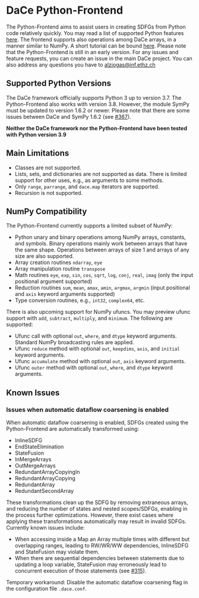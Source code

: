 # DaCe Python-Frontend

The Python-Frontend aims to assist users in creating SDFGs from Python code
relatively quickly. You may read a list of supported Python features
[here](python_supported_features.md). The frontend supports also operations
among DaCe arrays, in a manner similar to NumPy. A short tutorial can be bound
[here](https://nbviewer.jupyter.org/github/spcl/dace/blob/master/tutorials/numpy_frontend.ipynb).
Please note that the Python-Frontend is still in an early version. For any issues
and feature requests, you can create an issue in the main DaCe project. You can
also address any questions you have to alziogas@inf.ethz.ch

## Supported Python Versions

The DaCe framework officially supports Python 3 up to version 3.7.
The Python-Frontend also works with version 3.8. However, the module SymPy
must be updated to version 1.6.2 or newer. Please note that there are some
issues between DaCe and SymPy 1.6.2 (see [#367](https://github.com/spcl/dace/pull/367)).  

**Neither the DaCe framework nor the Python-Frontend have been tested with
Python version 3.9**

## Main Limitations

- Classes are not supported.
- Lists, sets, and dictionaries are not supported as data. There is limited support for other uses, e.g., as arguments to some methods.
- Only `range`, `parrange`, and `dace.map` iterators are supported.
- Recursion is not supported.

## NumPy Compatibility

The Python-Frontend currently supports a limited subset of NumPy:
- Python unary and binary operations among NumPy arrays, constants, and symbols. Binary operations mainly work between arrays that have the same shape. Operations between arrays of size 1 and arrays of any size are also supported.
- Array creation routines `ndarray`, `eye`
- Array manipulation routine `transpose`
- Math routines `eye`, `exp`, `sin`, `cos`, `sqrt`, `log`, `conj`, `real`, `imag` (only the input positional argument supported)
- Reduction routines `sum`, `mean`, `amax`, `amin`, `argmax`, `argmin` (input positional and `axis` keyword arguments supported)
- Type conversion routines, e.g., `int32`, `complex64`, etc.

There is also upcoming support for NumPy ufuncs. You may preview ufunc support with `add`, `subtract`, `multiply`, and `minimum`. The following are supported:
- Ufunc call with optional `out`, `where`, and `dtype` keyword arguments. Standard NumPy broadcasting rules are applied.
- Ufunc `reduce` method with optional `out`, `keepdims`, `axis`, and `initial` keyword arguments.
- Ufunc `accumulate` method with optional `out`, `axis` keyword arguments.
- Ufunc `outer` method with optional `out`, `where`, and `dtype` keyword arguments.

## Known Issues

### Issues when automatic dataflow coarsening is enabled

When automatic dataflow coarsening is enabled, SDFGs created using the
Python-Frontend are automatically transformed using:
- InlineSDFG
- EndStateElimination
- StateFusion
- InMergeArrays
- OutMergeArrays
- RedundantArrayCopyingIn
- RedundantArrayCopying
- RedundantArray
- RedundantSecondArray

These transformations clean up the SDFG by removing extraneous arrays, and reducing
the number of states and nested scopes/SDFGs, enabling in the process further
optimizations. However, there exist cases where applying these transformations
automatically may result in invalid SDFGs. Currently known issues include:
- When accessing inside a Map an Array multiple times with different but overlapping
ranges, leading to RW/WR/WW dependencies, InlineSDFG and StateFusion may violate them.
- When there are sequential dependencies between statements due to updating a loop variable,
StateFusion may erroneously lead to concurrent execution of those statements (see [#315](https://github.com/spcl/dace/issues/315)).
  
Temporary workaround: Disable the automatic dataflow coarsening flag in the configuration file `.dace.conf`.
